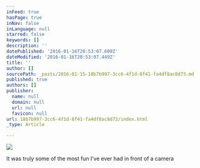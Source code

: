 ```yaml
---
inFeed: true
hasPage: true
inNav: false
inLanguage: null
starred: false
keywords: []
description: ''
datePublished: '2016-01-16T20:53:07.609Z'
dateModified: '2016-01-16T20:53:07.449Z'
title: ''
author: []
sourcePath: _posts/2016-01-15-18b7b997-3cc6-4f1d-8f41-fa4df8ac8d73.md
published: true
authors: []
publisher:
  name: null
  domain: null
  url: null
  favicon: null
url: 18b7b997-3cc6-4f1d-8f41-fa4df8ac8d73/index.html
_type: Article

---
```

![](https://s3-us-west-2.amazonaws.com/the-grid-img/p/65be5aa622c7dd722e8f5c4c9f641c9294cb8a4a.jpg)

It was truly some of the most fun I've ever had in front of a camera